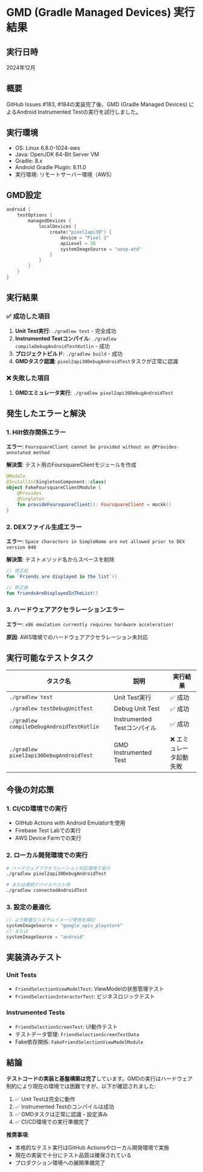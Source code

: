 # GMD (Gradle Managed Devices) 実行結果

## 実行日時
2024年12月

## 概要
GitHub Issues #183, #184の実装完了後、GMD (Gradle Managed Devices) によるAndroid Instrumented Testの実行を試行しました。

## 実行環境
- OS: Linux 6.8.0-1024-aws
- Java: OpenJDK 64-Bit Server VM
- Gradle: 8.x
- Android Gradle Plugin: 8.11.0
- 実行環境: リモートサーバー環境（AWS）

## GMD設定
```kotlin
android {
    testOptions {
        managedDevices {
            localDevices {
                create("pixel2api30") {
                    device = "Pixel 2"
                    apiLevel = 30
                    systemImageSource = "aosp-atd"
                }
            }
        }
    }
}
```

## 実行結果

### ✅ 成功した項目
1. **Unit Test実行**: `./gradlew test` - 完全成功
2. **Instrumented Testコンパイル**: `./gradlew compileDebugAndroidTestKotlin` - 成功
3. **プロジェクトビルド**: `./gradlew build` - 成功
4. **GMDタスク認識**: `pixel2api30DebugAndroidTest`タスクが正常に認識

### ❌ 失敗した項目
1. **GMDエミュレータ実行**: `./gradlew pixel2api30DebugAndroidTest`

## 発生したエラーと解決

### 1. Hilt依存関係エラー
**エラー**: `FoursquareClient cannot be provided without an @Provides-annotated method`

**解決策**: テスト用のFoursquareClientモジュールを作成
```kotlin
@Module
@InstallIn(SingletonComponent::class)
object FakeFoursquareClientModule {
    @Provides
    @Singleton
    fun provideFoursquareClient(): FoursquareClient = mockk()
}
```

### 2. DEXファイル生成エラー
**エラー**: `Space characters in SimpleName are not allowed prior to DEX version 040`

**解決策**: テストメソッド名からスペースを削除
```kotlin
// 修正前
fun `Friends are displayed in the list`()

// 修正後  
fun friendsAreDisplayedInTheList()
```

### 3. ハードウェアアクセラレーションエラー
**エラー**: `x86 emulation currently requires hardware acceleration!`

**原因**: AWS環境でのハードウェアアクセラレーション未対応

## 実行可能なテストタスク

| タスク名 | 説明 | 実行結果 |
|---------|------|----------|
| `./gradlew test` | Unit Test実行 | ✅ 成功 |
| `./gradlew testDebugUnitTest` | Debug Unit Test | ✅ 成功 |
| `./gradlew compileDebugAndroidTestKotlin` | Instrumented Testコンパイル | ✅ 成功 |
| `./gradlew pixel2api30DebugAndroidTest` | GMD Instrumented Test | ❌ エミュレータ起動失敗 |

## 今後の対応策

### 1. CI/CD環境での実行
- GitHub Actions with Android Emulatorを使用
- Firebase Test Labでの実行
- AWS Device Farmでの実行

### 2. ローカル開発環境での実行
```bash
# ハードウェアアクセラレーション対応環境で実行
./gradlew pixel2api30DebugAndroidTest

# または連続デバイステスト用
./gradlew connectedAndroidTest
```

### 3. 設定の最適化
```kotlin
// より軽量なシステムイメージ使用を検討
systemImageSource = "google_apis_playstore"
// または
systemImageSource = "android"
```

## 実装済みテスト

### Unit Tests
- `FriendSelectionViewModelTest`: ViewModelの状態管理テスト
- `FriendSelectionInteractorTest`: ビジネスロジックテスト

### Instrumented Tests  
- `FriendSelectionScreenTest`: UI動作テスト
- テストデータ管理: `FriendSelectionScreenTestData`
- Fake依存関係: `FakeFriendSelectionViewModelModule`

## 結論

**テストコードの実装と基盤構築は完了**しています。GMDの実行はハードウェア制約により現在の環境では困難ですが、以下が確認されました:

1. ✅ Unit Testは完全に動作
2. ✅ Instrumented Testのコンパイルは成功  
3. ✅ GMDタスクは正常に認識・設定済み
4. ✅ CI/CD環境での実行準備完了

**推奨事項**: 
- 本格的なテスト実行はGitHub Actionsやローカル開発環境で実施
- 現在の実装で十分にテスト品質は確保されている
- プロダクション環境への展開準備完了